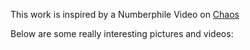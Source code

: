 This work is inspired by a Numberphile Video on [Chaos](https://youtu.be/kbKtFN71Lfs)

Below are some really interesting pictures and videos:

